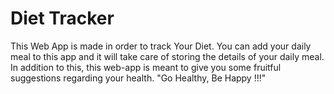 # Diet Tracker

This Web App is made in order to track Your Diet. You can add your daily meal to this app and it will take care of storing the details of your daily meal. In addition to this, this web-app is meant to give you some fruitful suggestions regarding your health.
 "Go Healthy, Be Happy !!!"
